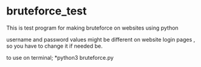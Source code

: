 # bruteforce_test

This is test program for making bruteforce on websites using python

username and password values might be different on website login pages , so you have to change it if needed be.

to use on terminal;
 *python3 bruteforce.py
 
